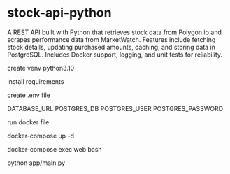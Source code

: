 # stock-api-python

A REST API built with Python that retrieves stock data from Polygon.io and scrapes performance data from MarketWatch. Features include fetching stock details, updating purchased amounts, caching, and storing data in PostgreSQL. Includes Docker support, logging, and unit tests for reliability.

create venv python3.10

install requirements

create .env file

DATABASE_URL
POSTGRES_DB
POSTGRES_USER
POSTGRES_PASSWORD

run docker file

docker-compose up -d

docker-compose exec web bash

python app/main.py
